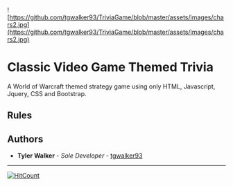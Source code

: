 ![https://github.com/tgwalker93/TriviaGame/blob/master/assets/images/chars2.jpg](https://github.com/tgwalker93/TriviaGame/blob/master/assets/images/chars2.jpg)

# Classic Video Game Themed Trivia
A World of Warcraft themed strategy game using only HTML, Javascript, Jquery, CSS and Bootstrap. 

## Rules


## Authors

* **Tyler Walker** - *Sole Developer* - [tgwalker93](https://github.com/tgwalker93)


---


[![HitCount](http://hits.dwyl.io/tgwalker93/TriviaGame.svg)](http://hits.dwyl.io/tgwalker93/TriviaGame)